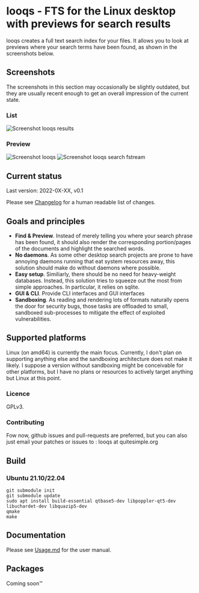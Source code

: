 # looqs - FTS for the Linux desktop with previews for search results
looqs creates a full text search index for your files. It allows you to look at previews where your
search terms have been found, as shown in the screenshots below.


## Screenshots
The screenshots in this section may occasionally be slightly outdated, but they are usually recent enough to get an overall impression of the current state.

### List
![Screenshot looqs results](https://garage.quitesimple.org/assets/looqs/opearting_systems_looqs.png)

### Preview
![Screenshot looqs](https://garage.quitesimple.org/assets/looqs/orwell.png)
![Screenshot looqs search fstream](https://garage.quitesimple.org/assets/looqs/fstream_write.png)


## Current status
Last version: 2022-0X-XX, v0.1

Please see [Changelog](CHANGELOG.md) for a human readable list of changes. 


## Goals and principles
 * **Find & Preview**. Instead of merely telling you where your search phrase has been found, it should also render the corresponding portion/pages of the documents and highlight the searched words.
 * **No daemons**. As some other desktop search projects are prone to have annoying daemons running that eat system resources away, this solution should make do without daemons where possible.
 * **Easy setup**. Similiarly, there should be no need for heavy-weight databases. Instead, this solution tries to squeeze out the most from simple approaches. In particular, it relies on sqlite.
 * **GUI & CLI**. Provide CLI interfaces and GUI interfaces
 * **Sandboxing**. As reading and rendering lots of formats naturally opens the door for security bugs, those tasks are offloaded to small, sandboxed sub-processes to mitigate the effect of exploited vulnerabilities.

## Supported platforms
Linux (on amd64) is currently the main focus. Currently, I don't plan on supporting anything else and the sandboxing architecture does not make it likely. I suppose a version without sandboxing might be conceivable for other platforms, but I have no plans or resources to actively target anything but Linux at this point.

### Licence
GPLv3. 

### Contributing
Fow now, github issues and pull-requests are preferred, but you can also just email
your patches or issues to : looqs at quitesimple.org


## Build

### Ubuntu 21.10/22.04
```
git submodule init
git submodule update
sudo apt install build-essential qtbase5-dev libpoppler-qt5-dev libuchardet-dev libquazip5-dev
qmake
make
```



## Documentation
Please see [Usage.md](USAGE.md) for the user manual. 

## Packages
Coming soon™
